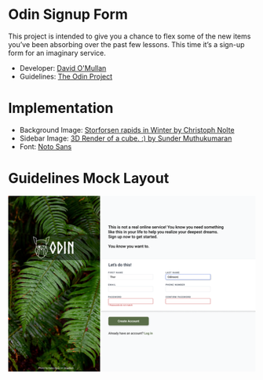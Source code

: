 # Odin Signup Form
This project is intended to give you a chance to flex some of the new items you’ve been absorbing over the past few lessons. This time it’s a sign-up form for an imaginary service.

- Developer: [David O'Mullan](https://github.com/davidomullan)
- Guidelines: [The Odin Project](https://www.theodinproject.com/lessons/intermediate-html-and-css-sign-up-form)

# Implementation
- Background Image: [Storforsen rapids in Winter by Christoph Nolte](https://unsplash.com/photos/NX5UgZXWJxg)
- Sidebar Image: [3D Render of a cube. :) by Sunder Muthukumaran](https://unsplash.com/photos/fd6K_OFlnRA)
- Font: [Noto Sans](https://fonts.google.com/noto/specimen/Noto+Sans)

# Guidelines Mock Layout
![guideline-mock-layout](images/sign-up-form.png)

